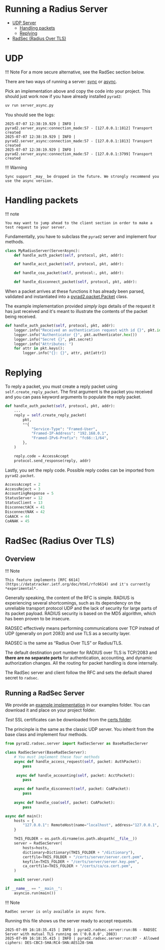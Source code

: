 # Running a Radius Server

- [UDP Server](#udp-server)
  - [Handling packets](#handling-packets)
  - [Replying](#replying)
- [RadSec (Radius Over TLS)](#radsec-radius-over-tls)


# UDP

!!! Note
    For a more secure alternative, see the RadSec section below.

There are two ways of running a server: [sync](https://github.com/nicholasamorim/pyrad2/blob/master/examples/server.py) or [async](https://github.com/nicholasamorim/pyrad2/blob/master/examples/server_async.py). 

Pick an implementation above and copy the code into your project. This should just work now if you have already installed `pyrad2`:

``` bash title="Running the example server"
uv run server_async.py
```

You should see the logs:

```
2025-07-07 12:38:19.929 | INFO | pyrad2.server_async:connection_made:57 - [127.0.0.1:1812] Transport created
2025-07-07 12:38:19.929 | INFO | pyrad2.server_async:connection_made:57 - [127.0.0.1:1813] Transport created
2025-07-07 12:38:19.929 | INFO | pyrad2.server_async:connection_made:57 - [127.0.0.1:3799] Transport created
```

!!! Warning

    Sync support _may_ be dropped in the future. We strongly recommend you use the async version.

# Handling packets


!!! note

    You may want to jump ahead to the client section in order to make a test request to your server.

Fundamentally, you have to subclass the `pyrad2` server and implement four methods.

``` py title="Methods you have to implement"
class MyRadiusServer(ServerAsync):
    def handle_auth_packet(self, protocol, pkt, addr):

    def handle_acct_packet(self, protocol, pkt, addr):

    def handle_coa_packet(self, protocol:, pkt, addr):

    def handle_disconnect_packet(self, protocol, pkt, addr):
```

When a packet arrives at these functions it has already been parsed, validated and instantiated into a [pyrad2.packet.Packet](https://github.com/nicholasamorim/pyrad2/blob/master/pyrad2/packet.py) class.

The example implementation provided *simply logs* details of the request it has just received and it's meant to illustrate the contents of the packet being received.

``` py
def handle_auth_packet(self, protocol, pkt, addr):
    logger.info("Received an authentication request with id {}", pkt.id)
    logger.info("Authenticator {}", pkt.authenticator.hex())
    logger.info("Secret {}", pkt.secret)
    logger.info("Attributes: ")
    for attr in pkt.keys():
        logger.info("{}: {}", attr, pkt[attr])
```

# Replying

To reply a packet, you must create a reply packet using `self.create_reply_packet`. The first argument is the packet you received and you can pass keyword arguments to populate the reply packet.

``` py title="Replying"
def handle_auth_packet(self, protocol, pkt, addr):
    ...
    reply = self.create_reply_packet(
        pkt,
        **{
            "Service-Type": "Framed-User",
            "Framed-IP-Address": "192.168.0.1",
            "Framed-IPv6-Prefix": "fc66::1/64",
        },
    )

    reply.code = AccessAccept
    protocol.send_response(reply, addr)
```

Lastly, you set the reply code. Possible reply codes can be imported from `pyrad2.packet`.

``` py title="Reply constants in pyrad2.packet"
AccessAccept = 2
AccessReject = 3
AccountingResponse = 5
StatusServer = 12
StatusClient = 13
DisconnectACK = 41
DisconnectNAK = 42
CoAACK = 44
CoANAK = 45
```

# RadSec (Radius Over TLS)

## Overview

!!! Note
    
    This feature implements [RFC 6614](https://datatracker.ietf.org/doc/html/rfc6614) and it's currently *experimental*.

Generally speaking, the content of the RFC is simple.
RADIUS is experiencing several shortcomings, such as its dependency on the unreliable transport protocol UDP and the lack of security for large parts of its packet payload. RADIUS security is based on the MD5 algorithm, which has been proven to be insecure.

RADSEC effectively means performing communications over TCP instead of UDP (generally on port 2083) and use TLS as a security layer.

RADSEC is the same as “Radius Over TLS” or Radius/TLS.

The default destination port number for RADIUS over TLS is TCP/2083 and **there are no separate ports** for authentication, accounting, and dynamic authorization changes. All the routing for packet handling is done internally.

The RadSec server and client follow the RFC and sets the default shared secret to `radsec`.

## Running a RadSec Server

We provide an [example implementation](https://github.com/nicholasamorim/pyrad2/blob/master/examples/server_radsec.py) in our examples folder. You can download it and place on your project folder.

*Test* SSL certificates can be downloaded from the [certs folder](https://github.com/nicholasamorim/pyrad2/blob/master/examples/certs/).

The princinple is the same as the classic UDP server. You inherit from the base class and implement four methods.

``` py title="RadSec Server"
from pyrad2.radsec.server import RadSecServer as BaseRadSecServer

class RadSecServer(BaseRadSecServer):
    # You must implement these four methods
    async def handle_access_request(self, packet: AuthPacket):
        pass
    
     async def handle_accounting(self, packet: AcctPacket):
        pass

    async def handle_disconnect(self, packet: CoAPacket):
        pass
    
    async def handle_coa(self, packet: CoAPacket):
        pass

async def main():
    hosts = {
        "127.0.0.1": RemoteHost(name="localhost", address="127.0.0.1", secret=b"radsec")
    }

    THIS_FOLDER = os.path.dirname(os.path.abspath(__file__))
    server = RadSecServer(
        hosts=hosts,
        dictionary=Dictionary(THIS_FOLDER + "/dictionary"),
        certfile=THIS_FOLDER + "/certs/server/server.cert.pem",
        keyfile=THIS_FOLDER + "/certs/server/server.key.pem",
        ca_certfile=THIS_FOLDER + "/certs/ca/ca.cert.pem",
    )

    await server.run()

if __name__ == "__main__":
    asyncio.run(main())
```

!!! Note
    
    RadSec server is only available in async form.

Running this file shows us the server ready to accept requests.

```
2025-07-09 16:18:35.415 | INFO | pyrad2.radsec.server:run:86 - RADSEC Server with mutual TLS running on ('0.0.0.0', 2083)
2025-07-09 16:18:35.415 | INFO | pyrad2.radsec.server:run:87 - Allowed ciphers: DES-CBC3-SHA:RC4-SHA:AES128-SHA
```